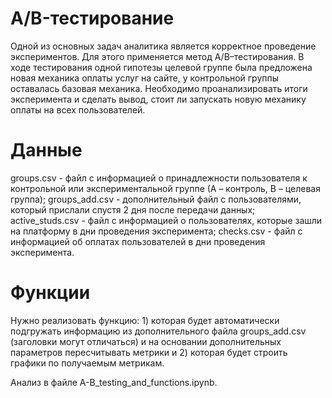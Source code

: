 # A/B-тестирование
Одной из основных задач аналитика является корректное проведение экспериментов. Для этого применяется метод A/B–тестирования. В ходе тестирования одной гипотезы целевой группе была предложена новая механика оплаты услуг на сайте, у контрольной группы оставалась базовая механика. Необходимо проанализировать итоги эксперимента и сделать вывод, стоит ли запускать новую механику оплаты на всех пользователей.
# Данные
groups.csv - файл с информацией о принадлежности пользователя к контрольной или экспериментальной группе (А – контроль, B – целевая группа); groups_add.csv - дополнительный файл с пользователями, который прислали спустя 2 дня после передачи данных; active_studs.csv - файл с информацией о пользователях, которые зашли на платформу в дни проведения эксперимента; checks.csv - файл с информацией об оплатах пользователей в дни проведения эксперимента.
# Функции
Нужно реализовать функцию: 1) которая будет автоматически подгружать информацию из дополнительного файла groups_add.csv (заголовки могут отличаться) и на основании дополнительных параметров пересчитывать метрики и 2) которая будет строить графики по получаемым метрикам.

Анализ в файле A-B_testing_and_functions.ipynb.
